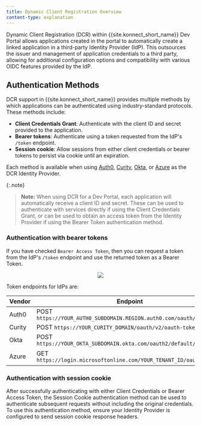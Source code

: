 ```yaml
---
title: Dynamic Client Registration Overview
content-type: explanation
---
```


Dynamic Client Registration (DCR) within {{site.konnect_short_name}} Dev Portal allows applications created in the portal to automatically create a linked application in a third-party Identity Provider (IdP).
This outsources the issuer and management of application credentials to a third party, allowing for additional configuration options and compatibility with various OIDC features provided by the IdP.

## Authentication Methods

DCR support in {{site.konnect_short_name}} provides multiple methods by which applications can be authenticated using industry-standard protocols. These methods include:
* **Client Credentials Grant**: Authenticate with the client ID and secret provided to the application.
* **Bearer tokens**: Authenticate using a token requested from the IdP's `/token` endpoint.
* **Session cookie**: Allow sessions from either client credentials or bearer tokens to persist via cookie until an expiration.

Each method is available when using [Auth0](/konnect/dev-portal/applications/dynamic-client-registration/auth0), [Curity](/konnect/dev-portal/applications/dynamic-client-registration/curity/), [Okta](/konnect/dev-portal/applications/dynamic-client-registration/okta/), or [Azure](/konnect/dev-portal/applications/dynamic-client-registration/azure/) as the DCR Identity Provider.

{:.note}
> **Note:** When using DCR for a Dev Portal, each application will automatically receive a client ID and secret. These can be used to authenticate with services directly if using the Client Credentials Grant, or can be used to obtain an access token from the Identity Provider if using the Bearer Token authentication method.

### Authentication with bearer tokens
If you have checked `Bearer Access Token`, then you can request a token from the IdP's `/token` endpoint and use the returned token as a Bearer Token.

<p align="center">
  <img src="/assets/images/docs/konnect/dcr-bearer-tokens.png" />
</p>

Token endpoints for IdPs are:

| Vendor  | Endpoint  | Body                                 |
|:------|--------|----------------------------------------|
| Auth0 | POST `https://YOUR_AUTH0_SUBDOMAIN.REGION.auth0.com/oauth/token` | `{ "grant_type": "client_credentials", "audience": "<your_audience>" }` |
| Curity | POST `https://YOUR_CURITY_DOMAIN/oauth/v2/oauth-token` | `{ "grant_types": "client_credentials" }` |
| Okta | POST `https://YOUR_OKTA_SUBDOMAIN.okta.com/oauth2/default/v1/token` | `{ "grant_types": "client_credentials" }` |
| Azure | GET `https://login.microsoftonline.com/YOUR_TENANT_ID/oauth2/token` | `{"grant_type": "client_credentials", "scope":"https://graph.microsoft.com/.default"}|

### Authentication with session cookie

After successfully authenticating with either Client Credentials or Bearer Access Token, the Session Cookie authentication method can be used to authenticate subsequent requests without including the original credentials. To use this authentication method, ensure your Identity Provider is configured to send session cookie response headers.

